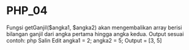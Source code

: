 # PHP_04
Fungsi getGanjil($angka1, $angka2) akan mengembalikan array berisi bilangan ganjil dari angka pertama hingga angka kedua.  Output sesuai contoh:  php Salin Edit angka1 = 2; angka2 = 5; Output = [3, 5]
